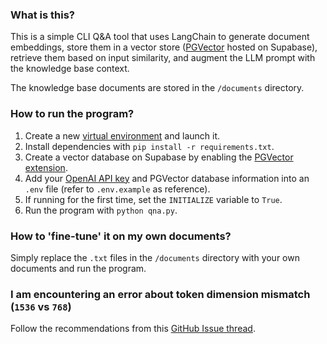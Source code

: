 ### What is this?
This is a simple CLI Q&A tool that uses LangChain to generate document embeddings, store them in a vector store ([PGVector](https://python.langchain.com/en/latest/modules/indexes/vectorstores/examples/pgvector.html) hosted on Supabase), retrieve them based on input similarity, and augment the LLM prompt with the knowledge base context.

The knowledge base documents are stored in the `/documents` directory.

### How to run the program?
1. Create a new [virtual environment](https://docs.python.org/3/library/venv.html#module-venv) and launch it.
2. Install dependencies with `pip install -r requirements.txt`.
3. Create a vector database on Supabase by enabling the [PGVector extension](https://supabase.com/docs/guides/database/extensions/pgvector).
4. Add your [OpenAI API key](https://platform.openai.com/account/api-keys) and PGVector database information into an `.env` file (refer to `.env.example` as reference).
5. If running for the first time, set the `INITIALIZE` variable to `True`. 
6. Run the program with `python qna.py`.

### How to 'fine-tune' it on my own documents?
Simply replace the `.txt` files in the `/documents` directory with your own documents and run the program.

### I am encountering an error about token dimension mismatch (`1536` vs `768`)
Follow the recommendations from this [GitHub Issue thread](https://github.com/hwchase17/langchain/issues/2219).
